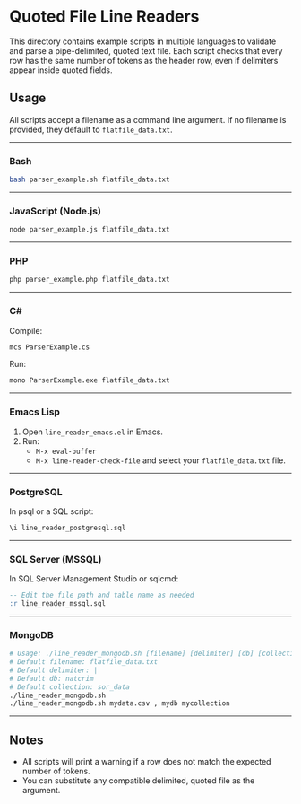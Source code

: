 # Quoted File Line Readers

This directory contains example scripts in multiple languages to validate and parse a pipe-delimited, quoted text file. Each script checks that every row has the same number of tokens as the header row, even if delimiters appear inside quoted fields.

## Usage

All scripts accept a filename as a command line argument. If no filename is provided, they default to `flatfile_data.txt`.

---

### Bash

```sh
bash parser_example.sh flatfile_data.txt
```

---

### JavaScript (Node.js)

```sh
node parser_example.js flatfile_data.txt
```

---

### PHP

```sh
php parser_example.php flatfile_data.txt
```

---

### C#

Compile:
```sh
mcs ParserExample.cs
```

Run:
```sh
mono ParserExample.exe flatfile_data.txt
```

---

### Emacs Lisp

1. Open `line_reader_emacs.el` in Emacs.
2. Run:
   - `M-x eval-buffer`
   - `M-x line-reader-check-file` and select your `flatfile_data.txt` file.

---

### PostgreSQL

In psql or a SQL script:
```sql
\i line_reader_postgresql.sql
```

---

### SQL Server (MSSQL)

In SQL Server Management Studio or sqlcmd:
```sql
-- Edit the file path and table name as needed
:r line_reader_mssql.sql
```

---

### MongoDB

```sh
# Usage: ./line_reader_mongodb.sh [filename] [delimiter] [db] [collection]
# Default filename: flatfile_data.txt
# Default delimiter: |
# Default db: natcrim
# Default collection: sor_data
./line_reader_mongodb.sh
./line_reader_mongodb.sh mydata.csv , mydb mycollection
```

---

## Notes
- All scripts will print a warning if a row does not match the expected number of tokens.
- You can substitute any compatible delimited, quoted file as the argument.
